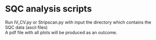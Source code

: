 # SQC analysis scripts

Run IV_CV.py or Stripscan.py with input the directory which contains the SQC data (ascii files)\
A pdf file with all plots will be produced as an outcome.
